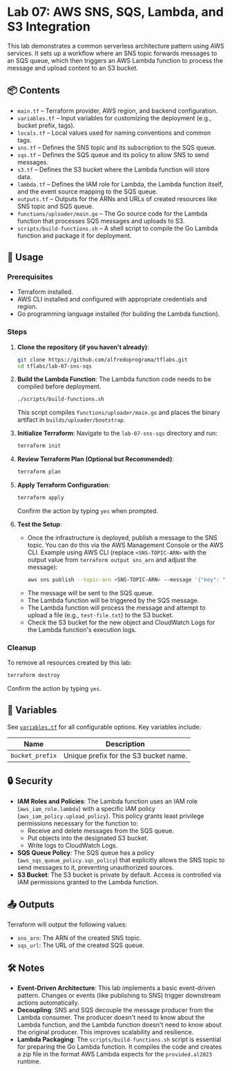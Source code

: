 # Lab 07: AWS SNS, SQS, Lambda, and S3 Integration

This lab demonstrates a common serverless architecture pattern using AWS services. It sets up a workflow where an SNS topic forwards messages to an SQS queue, which then triggers an AWS Lambda function to process the message and upload content to an S3 bucket.

## 📦 Contents

- `main.tf` – Terraform provider, AWS region, and backend configuration.
- `variables.tf` – Input variables for customizing the deployment (e.g., bucket prefix, tags).
- `locals.tf` – Local values used for naming conventions and common tags.
- `sns.tf` – Defines the SNS topic and its subscription to the SQS queue.
- `sqs.tf` – Defines the SQS queue and its policy to allow SNS to send messages.
- `s3.tf` – Defines the S3 bucket where the Lambda function will store data.
- `lambda.tf` – Defines the IAM role for Lambda, the Lambda function itself, and the event source mapping to the SQS queue.
- `outputs.tf` – Outputs for the ARNs and URLs of created resources like SNS topic and SQS queue.
- `functions/uploader/main.go` – The Go source code for the Lambda function that processes SQS messages and uploads to S3.
- `scripts/build-functions.sh` – A shell script to compile the Go Lambda function and package it for deployment.

## 🚀 Usage

### Prerequisites

*   Terraform installed.
*   AWS CLI installed and configured with appropriate credentials and region.
*   Go programming language installed (for building the Lambda function).

### Steps

1.  **Clone the repository (if you haven't already)**:
    ```bash
    git clone https://github.com/alfredoprograma/tflabs.git
    cd tflabs/lab-07-sns-sqs
    ```

2.  **Build the Lambda Function**:
    The Lambda function code needs to be compiled before deployment.
    ```bash
    ./scripts/build-functions.sh
    ```
    This script compiles `functions/uploader/main.go` and places the binary artifact in `builds/uploader/bootstrap`.

3.  **Initialize Terraform**:
    Navigate to the `lab-07-sns-sqs` directory and run:
    ```bash
    terraform init
    ```

4.  **Review Terraform Plan (Optional but Recommended)**:
    ```bash
    terraform plan
    ```

5.  **Apply Terraform Configuration**:
    ```bash
    terraform apply
    ```
    Confirm the action by typing `yes` when prompted.

6.  **Test the Setup**:
    *   Once the infrastructure is deployed, publish a message to the SNS topic. You can do this via the AWS Management Console or the AWS CLI.
        Example using AWS CLI (replace `<SNS-TOPIC-ARN>` with the output value from `terraform output sns_arn` and adjust the message):
        ```bash
        aws sns publish --topic-arn <SNS-TOPIC-ARN> --message '{"key": "test-file.txt", "content": "Hello from SNS to SQS to Lambda to S3!"}'
        ```
    *   The message will be sent to the SQS queue.
    *   The Lambda function will be triggered by the SQS message.
    *   The Lambda function will process the message and attempt to upload a file (e.g., `test-file.txt`) to the S3 bucket.
    *   Check the S3 bucket for the new object and CloudWatch Logs for the Lambda function's execution logs.

### Cleanup

To remove all resources created by this lab:
```bash
terraform destroy
```
Confirm the action by typing `yes`.

## 📝 Variables

See [`variables.tf`](variables.tf) for all configurable options. Key variables include:

| Name                 | Description                                      |
|----------------------|--------------------------------------------------|
| `bucket_prefix`      | Unique prefix for the S3 bucket name.            |

## 🔒 Security

-   **IAM Roles and Policies**: The Lambda function uses an IAM role (`aws_iam_role.lambda`) with a specific IAM policy (`aws_iam_policy.upload_policy`). This policy grants least privilege permissions necessary for the function to:
    *   Receive and delete messages from the SQS queue.
    *   Put objects into the designated S3 bucket.
    *   Write logs to CloudWatch Logs.
-   **SQS Queue Policy**: The SQS queue has a policy (`aws_sqs_queue_policy.sqs_policy`) that explicitly allows the SNS topic to send messages to it, preventing unauthorized sources.
-   **S3 Bucket**: The S3 bucket is private by default. Access is controlled via IAM permissions granted to the Lambda function.

## 📤 Outputs

Terraform will output the following values:

-   `sns_arn`: The ARN of the created SNS topic.
-   `sqs_url`: The URL of the created SQS queue.

## 🛠️ Notes

-   **Event-Driven Architecture**: This lab implements a basic event-driven pattern. Changes or events (like publishing to SNS) trigger downstream actions automatically.
-   **Decoupling**: SNS and SQS decouple the message producer from the Lambda consumer. The producer doesn't need to know about the Lambda function, and the Lambda function doesn't need to know about the original producer. This improves scalability and resilience.
-   **Lambda Packaging**: The `scripts/build-functions.sh` script is essential for preparing the Go Lambda function. It compiles the code and creates a zip file in the format AWS Lambda expects for the `provided.al2023` runtime.